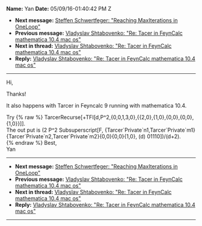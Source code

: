 **Name:** Yan
**Date:** 05/09/16-01:40:42 PM Z

  - **Next message:** [Steffen Schwertfeger: "Reaching MaxIterations in
    OneLoop"](1061.html)
  - **Previous message:** [Vladyslav Shtabovenko: "Re: Tacer in FeynCalc
    mathematica 10.4 mac os"](1059.html)
  - **Next in thread:** [Vladyslav Shtabovenko: "Re: Tacer in FeynCalc
    mathematica 10.4 mac os"](1066.html)
  - **Reply:** [Vladyslav Shtabovenko: "Re: Tacer in FeynCalc
    mathematica 10.4 mac os"](1066.html)

-----

Hi,  

Thanks\!  

It also happens with Tarcer in Feyncalc 9 running with mathematica
10.4.  

Try
{% raw %} 
TarcerRecurse[+TFI[d,P^2,{0,0,1,3,0},{{2,0},{1,0},{0,0},{0,0},{1,0}}]].  
The out put is (2 P^2 Subsuperscript[F,
{Tarcer\`Private\`n1,Tarcer\`Private\`m1}{Tarcer\`Private\`n2,Tarcer\`Private\`m2}{0,0}{0,0}{1,0},
(d) 01110])/(d+2).  
{% endraw %}
Best,  
Yan  

-----

  - **Next message:** [Steffen Schwertfeger: "Reaching MaxIterations in
    OneLoop"](1061.html)
  - **Previous message:** [Vladyslav Shtabovenko: "Re: Tacer in FeynCalc
    mathematica 10.4 mac os"](1059.html)
  - **Next in thread:** [Vladyslav Shtabovenko: "Re: Tacer in FeynCalc
    mathematica 10.4 mac os"](1066.html)
  - **Reply:** [Vladyslav Shtabovenko: "Re: Tacer in FeynCalc
    mathematica 10.4 mac os"](1066.html)

-----

